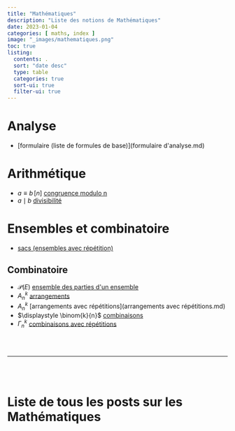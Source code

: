 ```yaml
---
title: "Mathématiques"
description: "Liste des notions de Mathématiques"
date: 2023-01-04
categories: [ maths, index ]
image: "_images/mathematiques.png"
toc: true
listing:
  contents: .
  sort: "date desc"
  type: table
  categories: true
  sort-ui: true
  filter-ui: true
---
```





# Analyse

 - [formulaire (liste de formules de base)](formulaire d'analyse.md)



# Arithmétique

 - $a \equiv b \,[n]$ [congruence modulo n](maths%20congruence.md)
 - $a \mid b$ [divisibilité](maths%20divisibilité.md)

# Ensembles et combinatoire

 - [sacs (ensembles avec répétition)](sacs.md)

## Combinatoire

 - $\mathscr{P}(E)$ [ensemble des parties d'un ensemble](ensemble%20des%20parties%20dun%20ensemble.md)
 - $A_{n}^{k}$ [arrangements](arrangements.md)
 - $A_{n}^{k}$ [arrangements avec répétitions](arrangements avec répétitions.md)
 - $\displaystyle \binom{k}{n}$ [combinaisons](combinaisons.md)
 - $\Gamma _{n}^{k}$ [combinaisons avec répétitions](combinaisons_avec_repetitions.md)



<br/> <br/>

---
<br/> <br/>

# Liste de tous les posts sur les Mathématiques